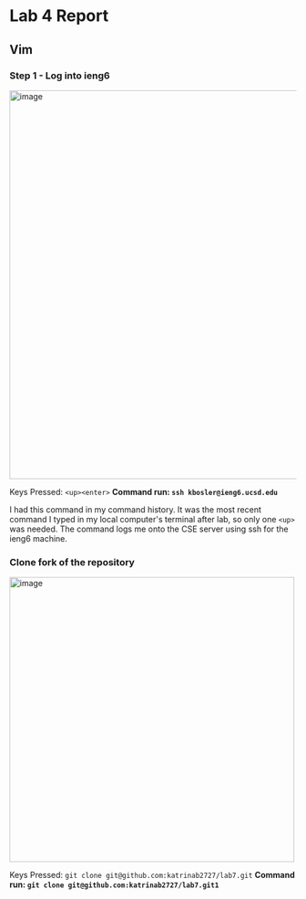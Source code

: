 # Lab 4 Report

## Vim

### Step 1 - Log into ieng6

<img width="682" alt="image" src="https://github.com/katrinab2727/cse15l-lab-reports/assets/149338452/15c9b8eb-c49a-4744-9460-1bc5de137c0d">

Keys Pressed: `<up><enter>`
**Command run: `ssh kbosler@ieng6.ucsd.edu`**

I had this command in my command history. It was the most recent command I typed in my local computer's terminal after lab, so only one `<up>` was needed. The command logs me onto the CSE server using ssh for the ieng6 machine.

### Clone fork of the repository

<img width="500" alt="image" src="https://github.com/katrinab2727/cse15l-lab-reports/assets/149338452/2c0e9810-44e0-49a0-b391-133c023487a8">

Keys Pressed: `git clone git@github.com:katrinab2727/lab7.git`
**Command run: `git clone git@github.com:katrinab2727/lab7.git1`**
